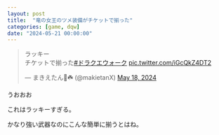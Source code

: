 ```yaml
---
layout: post
title:  "竜の女王のツメ装備がチケットで揃った"
categories: [game, dqw]
date: "2024-05-21 00:00:00"
---
```


<blockquote class="twitter-tweet tw-align-center"><p lang="ja" dir="ltr">ラッキー<br>チケットで揃った<a href="https://twitter.com/hashtag/%E3%83%89%E3%83%A9%E3%82%AF%E3%82%A8%E3%82%A6%E3%82%A9%E3%83%BC%E3%82%AF?src=hash&amp;ref_src=twsrc%5Etfw">#ドラクエウォーク</a> <a href="https://t.co/iGcQkZ4DT2">pic.twitter.com/iGcQkZ4DT2</a></p>&mdash; まきえたん🥦☘️ (@makietanX) <a href="https://twitter.com/makietanX/status/1791844439884955728?ref_src=twsrc%5Etfw">May 18, 2024</a></blockquote> <script async src="https://platform.twitter.com/widgets.js" charset="utf-8"></script>

うおおお

これはラッキーすぎる。

かなり強い武器なのにこんな簡単に揃うとはね。

